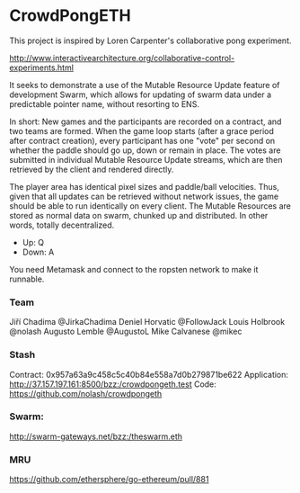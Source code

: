 # CrowdPongETH

This project is inspired by Loren Carpenter's collaborative pong experiment.

http://www.interactivearchitecture.org/collaborative-control-experiments.html

It seeks to demonstrate a use of the Mutable Resource Update feature of development Swarm, which allows for updating of swarm data under a predictable pointer name, without resorting to ENS.

In short: New games and the participants are recorded on a contract, and two teams are formed. When the game loop starts (after a grace period after contract creation), every participant has one "vote" per second on whether the paddle should go up, down or remain in place. The votes are submitted in individual Mutable Resource Update streams, which are then retrieved by the client and rendered directly. 

The player area has identical pixel sizes and paddle/ball velocities. Thus, given that all updates can be retrieved without network issues, the game should be able to run identically on every client. The Mutable Resources are stored as normal data on swarm, chunked up and distributed. In other words, totally decentralized.

* Up: Q
* Down: A

You need Metamask and connect to the ropsten network to make it runnable.

### Team

Jiří Chadima @JirkaChadima
Deniel Horvatic @FollowJack
Louis Holbrook @nolash
Augusto Lemble @AugustoL
Mike Calvanese @mikec

### Stash

Contract: 0x957a63a9c458c5c40b84e558a7d0b279871be622
Application: http://37.157.197.161:8500/bzz:/crowdpongeth.test
Code: https://github.com/nolash/crowdpongeth

### Swarm:

http://swarm-gateways.net/bzz:/theswarm.eth

### MRU

https://github.com/ethersphere/go-ethereum/pull/881
